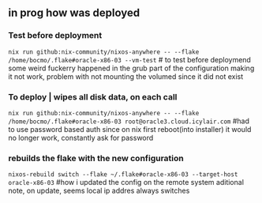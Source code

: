 ## in prog how was deployed

### Test before deployment
`nix run github:nix-community/nixos-anywhere -- --flake /home/bocmo/.flake#oracle-x86-03 --vm-test` # to test before deploymend
some weird fuckerry happened in the grub part of the configuration making it not work, problem with not mounting the volumed since it did not exist

### To deploy | wipes all disk data, on each call
`nix run github:nix-community/nixos-anywhere -- --flake /home/bocmo/.flake#oracle-x86-03 root@oracle3.cloud.icylair.com` #had to use password based auth since on nix first reboot(into installer) it would no longer work, constantly ask for password


### rebuilds the flake with the new configuration
`nixos-rebuild switch --flake ~/.flake#oracle-x86-03 --target-host oracle-x86-03` #how i updated the config on the remote system
aditional note, on update, seems local ip addres always switches

